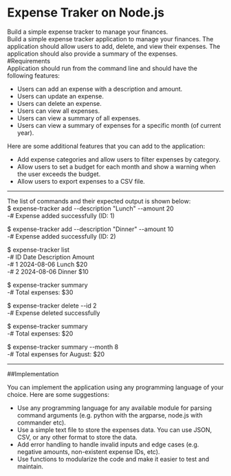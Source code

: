 # Expense Traker on Node.js
Build a simple expense tracker to manage your finances.  
Build a simple expense tracker application to manage your finances. The application should allow users to add, delete, and view their expenses. The application should also provide a summary of the expenses.  
#Requirements  
Application should run from the command line and should have the following features:  
- Users can add an expense with a description and amount.
- Users can update an expense.
- Users can delete an expense.
- Users can view all expenses.
- Users can view a summary of all expenses.
- Users can view a summary of expenses for a specific month (of current year).

Here are some additional features that you can add to the application:  
- Add expense categories and allow users to filter expenses by category.
- Allow users to set a budget for each month and show a warning when the user exceeds the budget.
- Allow users to export expenses to a CSV file.  
---
The list of commands and their expected output is shown below:  
$ expense-tracker add --description "Lunch" --amount 20  
-# Expense added successfully (ID: 1)  

$ expense-tracker add --description "Dinner" --amount 10   
-# Expense added successfully (ID: 2)  

$ expense-tracker list  
-# ID  Date       Description  Amount  
-# 1   2024-08-06  Lunch        $20  
-# 2   2024-08-06  Dinner       $10  

$ expense-tracker summary  
-# Total expenses: $30  

$ expense-tracker delete --id 2  
-# Expense deleted successfully  

$ expense-tracker summary  
-# Total expenses: $20  

$ expense-tracker summary --month 8  
-# Total expenses for August: $20  

---
##Implementation

You can implement the application using any programming language of your choice. Here are some suggestions:  

- Use any programming language for any available module for parsing command arguments (e.g. python with the argparse, node.js with commander etc).
- Use a simple text file to store the expenses data. You can use JSON, CSV, or any other format to store the data.
- Add error handling to handle invalid inputs and edge cases (e.g. negative amounts, non-existent expense IDs, etc).
- Use functions to modularize the code and make it easier to test and maintain.
